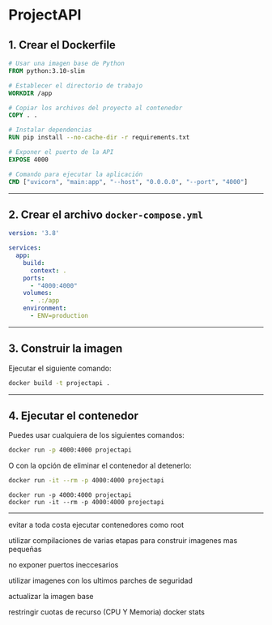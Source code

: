 # ProjectAPI

## 1. Crear el Dockerfile

```dockerfile
# Usar una imagen base de Python
FROM python:3.10-slim

# Establecer el directorio de trabajo
WORKDIR /app

# Copiar los archivos del proyecto al contenedor
COPY . .

# Instalar dependencias
RUN pip install --no-cache-dir -r requirements.txt

# Exponer el puerto de la API
EXPOSE 4000

# Comando para ejecutar la aplicación
CMD ["uvicorn", "main:app", "--host", "0.0.0.0", "--port", "4000"]
```

---

## 2. Crear el archivo `docker-compose.yml`

```yaml
version: '3.8'

services:
  app:
    build:
      context: .
    ports:
      - "4000:4000"
    volumes:
      - .:/app
    environment:
      - ENV=production
```

---

## 3. Construir la imagen

Ejecutar el siguiente comando:

```sh
docker build -t projectapi .
```

---

## 4. Ejecutar el contenedor

Puedes usar cualquiera de los siguientes comandos:

```sh
docker run -p 4000:4000 projectapi
```

O con la opción de eliminar el contenedor al detenerlo:

```sh
docker run -it --rm -p 4000:4000 projectapi
```

    docker run -p 4000:4000 projectapi
    docker run -it --rm -p 4000:4000 projectapi




-----------------------------------------------

evitar a toda costa ejecutar contenedores como root

utilizar compilaciones de varias etapas para construir imagenes mas pequeñas

no exponer puertos ineccesarios

utilizar imagenes con los ultimos parches de seguridad

actualizar la imagen base

restringir cuotas de recurso (CPU Y Memoria) docker stats